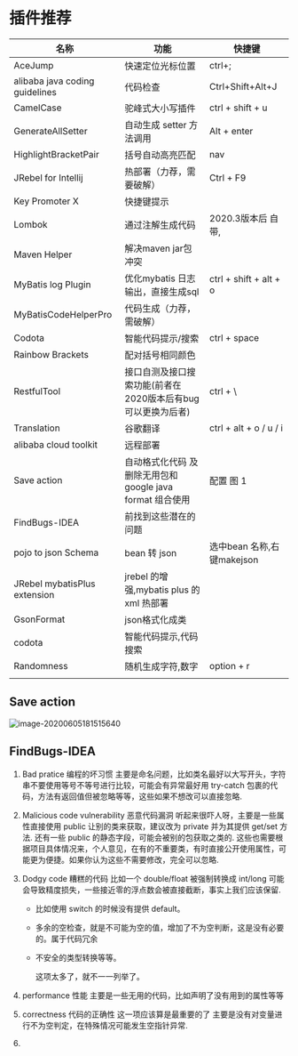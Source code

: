 # 插件推荐


| 名称                           | 功能                                                         | 快捷键                     |
| ------------------------------ | ------------------------------------------------------------ | -------------------------- |
| AceJump                        | 快速定位光标位置                                             | ctrl+;                     |
| alibaba java coding guidelines | 代码检查                                                     | Ctrl+Shift+Alt+J           |
| CamelCase                      | 驼峰式大小写插件                                             | ctrl + shift + u           |
| GenerateAllSetter              | 自动生成 setter 方法调用                                     | Alt + enter                |
| HighlightBracketPair           | 括号自动高亮匹配                                             | nav                        |
| JRebel for Intellij            | 热部署（力荐，需要破解）                                     | Ctrl + F9                  |
| Key  Promoter X                | 快捷键提示                                                   |                            |
| Lombok                         | 通过注解生成代码                                             | 2020.3版本后 自带,         |
| Maven Helper                   | 解决maven jar包冲突                                          |                            |
| MyBatis log Plugin             | 优化mybatis 日志输出，直接生成sql                            | ctrl + shift + alt + o     |
| MyBatisCodeHelperPro           | 代码生成（力荐，需破解）                                     |                            |
| Codota                         | 智能代码提示/搜索                                            | ctrl + space               |
| Rainbow Brackets               | 配对括号相同颜色                                             |                            |
| RestfulTool                    | 接口自测及接口搜索功能(前者在2020版本后有bug 可以更换为后者) | ctrl + \                   |
| Translation                    | 谷歌翻译                                                     | ctrl + alt + o   / u /  i  |
| alibaba cloud toolkit          | 远程部署                                                     |                            |
| Save action                    | 自动格式化代码 及删除无用包和google java format 组合使用     | 配置 图 1                  |
| FindBugs-IDEA                  | 前找到这些潜在的问题                                         |                            |
| pojo to json Schema            | bean 转 json                                                 | 选中bean 名称,右键makejson |
| JRebel mybatisPlus extension   | jrebel 的增强,mybatis plus 的xml 热部署                      |                            |
| GsonFormat                     | json格式化成类                                               |                            |
| codota                         | 智能代码提示,代码搜索                                        |                            |
| Randomness                     | 随机生成字符,数字                                            | option + r                 |
|                                |                                                              |                            |

## Save action

![image-20200605181515640](https://i.loli.net/2020/06/05/n8ByhKkgiQNdS2H.png)





## FindBugs-IDEA

1.  Bad pratice 编程的坏习惯
    主要是命名问题，比如类名最好以大写开头，字符串不要使用等号不等号进行比较，可能会有异常最好用 try-catch 包裹的代码，方法有返回值但被忽略等等，这些如果不想改可以直接忽略.

2.  Malicious code vulnerability 恶意代码漏洞
    听起来很吓人呀，主要是一些属性直接使用 public 让别的类来获取，建议改为 private 并为其提供 get/set 方法.
    还有一些 public 的静态字段，可能会被别的包获取之类的.
    这些也需要根据项目具体情况来，个人意见，在有的不重要类，有时直接公开使用属性，可能更为便捷。如果你认为这些不需要修改，完全可以忽略.

3.  Dodgy code 糟糕的代码
    比如一个 double/float 被强制转换成 int/long 可能会导致精度损失，一些接近零的浮点数会被直接截断，事实上我们应该保留.

    -   比如使用 switch 的时候没有提供 default。

    -   多余的空检查，就是不可能为空的值，增加了不为空判断，这是没有必要的。属于代码冗余

    -   不安全的类型转换等等。

        这项太多了，就不一一列举了。

4.  performance 性能
    主要是一些无用的代码，比如声明了没有用到的属性等等
    
5.  correctness 代码的正确性 这一项应该算是最重要的了
    主要是没有对变量进行不为空判定，在特殊情况可能发生空指针异常.
    
6.  